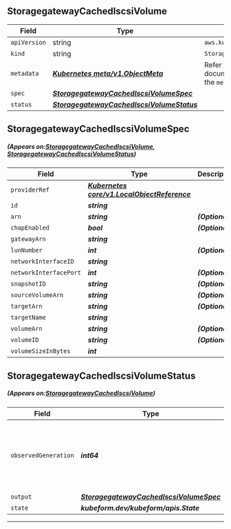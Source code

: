 ## StoragegatewayCachedIscsiVolume
| Field | Type | Description |
| ------ | ----- | ----------- |
| `apiVersion` | string | `aws.kubeform.com/v1alpha1` |
|    `kind` | string | `StoragegatewayCachedIscsiVolume` |
| `metadata` | ***[Kubernetes meta/v1.ObjectMeta](https://kubernetes.io/docs/reference/generated/kubernetes-api/v1.13/#objectmeta-v1-meta)***|Refer to the Kubernetes API documentation for the fields of the `metadata` field.|
| `spec` | ***[StoragegatewayCachedIscsiVolumeSpec](#StoragegatewayCachedIscsiVolumeSpec)***||
| `status` | ***[StoragegatewayCachedIscsiVolumeStatus](#StoragegatewayCachedIscsiVolumeStatus)***||
## StoragegatewayCachedIscsiVolumeSpec
##### (Appears on:[StoragegatewayCachedIscsiVolume](#StoragegatewayCachedIscsiVolume), [StoragegatewayCachedIscsiVolumeStatus](#StoragegatewayCachedIscsiVolumeStatus))
| Field | Type | Description |
| ------ | ----- | ----------- |
| `providerRef` | ***[Kubernetes core/v1.LocalObjectReference](https://kubernetes.io/docs/reference/generated/kubernetes-api/v1.13/#localobjectreference-v1-core)***||
| `id` | ***string***||
| `arn` | ***string***| ***(Optional)*** |
| `chapEnabled` | ***bool***| ***(Optional)*** |
| `gatewayArn` | ***string***||
| `lunNumber` | ***int***| ***(Optional)*** |
| `networkInterfaceID` | ***string***||
| `networkInterfacePort` | ***int***| ***(Optional)*** |
| `snapshotID` | ***string***| ***(Optional)*** |
| `sourceVolumeArn` | ***string***| ***(Optional)*** |
| `targetArn` | ***string***| ***(Optional)*** |
| `targetName` | ***string***||
| `volumeArn` | ***string***| ***(Optional)*** |
| `volumeID` | ***string***| ***(Optional)*** |
| `volumeSizeInBytes` | ***int***||
## StoragegatewayCachedIscsiVolumeStatus
##### (Appears on:[StoragegatewayCachedIscsiVolume](#StoragegatewayCachedIscsiVolume))
| Field | Type | Description |
| ------ | ----- | ----------- |
| `observedGeneration` | ***int64***| ***(Optional)*** Resource generation, which is updated on mutation by the API Server.|
| `output` | ***[StoragegatewayCachedIscsiVolumeSpec](#StoragegatewayCachedIscsiVolumeSpec)***| ***(Optional)*** |
| `state` | ***kubeform.dev/kubeform/apis.State***| ***(Optional)*** |
---
